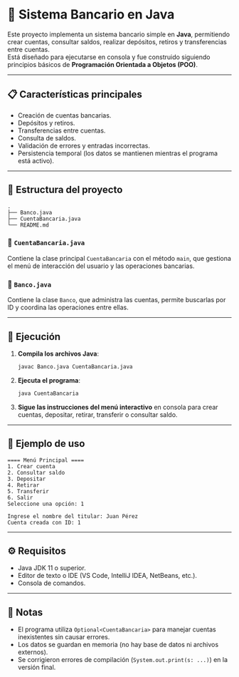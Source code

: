# 🏦 Sistema Bancario en Java

Este proyecto implementa un sistema bancario simple en **Java**, permitiendo crear cuentas, consultar saldos, realizar depósitos, retiros y transferencias entre cuentas.  
Está diseñado para ejecutarse en consola y fue construido siguiendo principios básicos de **Programación Orientada a Objetos (POO)**.

---

## 📋 Características principales

- Creación de cuentas bancarias.
- Depósitos y retiros.
- Transferencias entre cuentas.
- Consulta de saldos.
- Validación de errores y entradas incorrectas.
- Persistencia temporal (los datos se mantienen mientras el programa está activo).

---

## 🧱 Estructura del proyecto

```
.
├── Banco.java
├── CuentaBancaria.java
└── README.md
```

### 🔹 `CuentaBancaria.java`
Contiene la clase principal `CuentaBancaria` con el método `main`, que gestiona el menú de interacción del usuario y las operaciones bancarias.

### 🔹 `Banco.java`
Contiene la clase `Banco`, que administra las cuentas, permite buscarlas por ID y coordina las operaciones entre ellas.

---

## 🚀 Ejecución

1. **Compila los archivos Java**:
   ```bash
   javac Banco.java CuentaBancaria.java
   ```

2. **Ejecuta el programa**:
   ```bash
   java CuentaBancaria
   ```

3. **Sigue las instrucciones del menú interactivo** en consola para crear cuentas, depositar, retirar, transferir o consultar saldo.

---

## 🧩 Ejemplo de uso

```
==== Menú Principal ====
1. Crear cuenta
2. Consultar saldo
3. Depositar
4. Retirar
5. Transferir
6. Salir
Seleccione una opción: 1

Ingrese el nombre del titular: Juan Pérez
Cuenta creada con ID: 1
```

---

## ⚙️ Requisitos

- Java JDK 11 o superior.
- Editor de texto o IDE (VS Code, IntelliJ IDEA, NetBeans, etc.).
- Consola de comandos.

---

## 🧠 Notas

- El programa utiliza `Optional<CuentaBancaria>` para manejar cuentas inexistentes sin causar errores.
- Los datos se guardan en memoria (no hay base de datos ni archivos externos).
- Se corrigieron errores de compilación (`System.out.print(s: ...)`) en la versión final.

